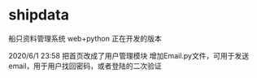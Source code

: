 # shipdata
船只资料管理系统 web+python
正在开发的版本

2020/6/1 23:58
把首页改成了用户管理模块
增加Email.py文件，可用于发送email，用于用户找回密码，或者登陆的二次验证

